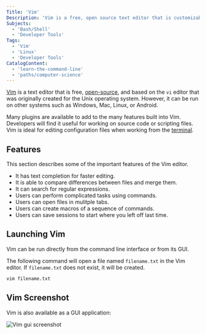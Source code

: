 ```yaml
---
Title: 'Vim'
Description: 'Vim is a free, open source text editor that is customizable text and available on many operating systems.'
Subjects:
  - 'Bash/Shell'
  - 'Developer Tools'
Tags:
  - 'Vim'
  - 'Linux'
  - 'Developer Tools'
CatalogContent:
  - 'learn-the-command-line'
  - 'paths/computer-science'
---
```


[Vim](https://www.vim.org/) is a text editor that is free, [open-source](https://www.codecademy.com/resources/docs/general/open-source), and based on the `vi` editor that was originally created for the Unix operating system. However, it can be run on other systems such as Windows, Mac, Linux, or Android.

Many plugins are available to add to the many features built into Vim. Developers will find it useful for working on source code or scripting files. Vim is ideal for editing configuration files when working from the [terminal](https://www.codecademy.com/resources/docs/general/terminal).

## Features

This section describes some of the important features of the Vim editor.

- It has text completion for faster editing.
- It is able to compare differences between files and merge them.
- It can search for regular expressions.
- Users can perform complicated tasks using commands.
- Users can open files in mulitple tabs.
- Users can create macros of a sequence of commands.
- Users can save sessions to start where you left off last time.

## Launching Vim

Vim can be run directly from the command line interface or from its GUI.

The following command will open a file named `filename.txt` in the Vim editor. If `filename.txt` does not exist, it will be created.

```bash
vim filename.txt
```

## Vim Screenshot

Vim is also available as a GUI application:

![Vim gui screenshot](https://raw.githubusercontent.com/Codecademy/docs/main/media/vim-gui.png)
